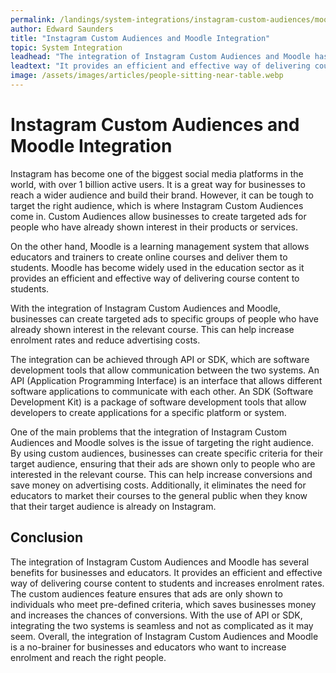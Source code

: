 ```yaml
---
permalink: /landings/system-integrations/instagram-custom-audiences/moodle
author: Edward Saunders
title: "Instagram Custom Audiences and Moodle Integration"
topic: System Integration
leadhead: "The integration of Instagram Custom Audiences and Moodle has several benefits for businesses and educators"
leadtext: "It provides an efficient and effective way of delivering course content to students and increases enrolment rates. The custom audiences feature ensures that ads are only shown to individuals who meet pre-defined criteria, which saves businesses money and increases the chances of conversions. With the use of API or SDK, integrating the two systems is seamless and not as complicated as it may seem. Overall, the integration of Instagram Custom Audiences and Moodle is a no-brainer for businesses and educators who want to increase enrolment and reach the right people."
image: /assets/images/articles/people-sitting-near-table.webp
---
```

<div class="arttext">    <h1>Instagram Custom Audiences and Moodle Integration</h1>
    <p>Instagram has become one of the biggest social media platforms in the world, with over 1 billion active users. It is a great way for businesses to reach a wider audience and build their brand. However, it can be tough to target the right audience, which is where Instagram Custom Audiences come in. Custom Audiences allow businesses to create targeted ads for people who have already shown interest in their products or services.</p>
    <p>On the other hand, Moodle is a learning management system that allows educators and trainers to create online courses and deliver them to students. Moodle has become widely used in the education sector as it provides an efficient and effective way of delivering course content to students.</p>
    <p>With the integration of Instagram Custom Audiences and Moodle, businesses can create targeted ads to specific groups of people who have already shown interest in the relevant course. This can help increase enrolment rates and reduce advertising costs.</p>
    <p>The integration can be achieved through API or SDK, which are software development tools that allow communication between the two systems. An API (Application Programming Interface) is an interface that allows different software applications to communicate with each other. An SDK (Software Development Kit) is a package of software development tools that allow developers to create applications for a specific platform or system.</p>
    <p>One of the main problems that the integration of Instagram Custom Audiences and Moodle solves is the issue of targeting the right audience. By using custom audiences, businesses can create specific criteria for their target audience, ensuring that their ads are shown only to people who are interested in the relevant course. This can help increase conversions and save money on advertising costs. Additionally, it eliminates the need for educators to market their courses to the general public when they know that their target audience is already on Instagram.</p>
    <h2>Conclusion</h2>
    <p>The integration of Instagram Custom Audiences and Moodle has several benefits for businesses and educators. It provides an efficient and effective way of delivering course content to students and increases enrolment rates. The custom audiences feature ensures that ads are only shown to individuals who meet pre-defined criteria, which saves businesses money and increases the chances of conversions. With the use of API or SDK, integrating the two systems is seamless and not as complicated as it may seem. Overall, the integration of Instagram Custom Audiences and Moodle is a no-brainer for businesses and educators who want to increase enrolment and reach the right people.</p>
</div>